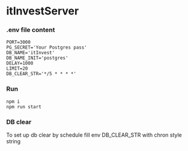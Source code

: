 # itInvestServer
### .env file content
```dotenv
PORT=3000
PG_SECRET='Your Postgres pass'
DB_NAME='itInvest'
DB_NAME_INIT='postgres'
DELAY=1000
LIMIT=20
DB_CLEAR_STR='*/5 * * * *'
```
### Run
```shell
npm i
npm run start
```
### DB clear
To set up db clear by schedule fill env DB_CLEAR_STR with chron style string

